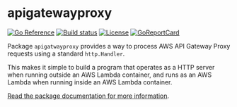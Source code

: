 # apigatewayproxy 
[![Go Reference](https://pkg.go.dev/badge/github.com/jjeffery/apigatewayproxy.svg)](https://pkg.go.dev/github.com/jjeffery/apigatewayproxy)
[![Build status](https://ci.appveyor.com/api/projects/status/tcwg22wmapxaxuhn?svg=true)](https://ci.appveyor.com/project/jjeffery/apigatewayproxy)
[![License](http://img.shields.io/badge/license-MIT-green.svg?style=flat)](https://raw.githubusercontent.com/jjeffery/apigatewayproxy/master/LICENSE.md) 
[![GoReportCard](https://goreportcard.com/badge/github.com/jjeffery/apigatewayproxy)](https://goreportcard.com/report/github.com/jjeffery/apigatewayproxy)

Package `apigatwayproxy` provides a way to process AWS API Gateway Proxy requests using a standard `http.Handler`.

This makes it simple to build a program that operates as a HTTP server when running outside an AWS Lambda container,
and runs as an AWS Lambda when running inside an AWS Lambda container.

[Read the package documentation for more information](https://pkg.go.dev/github.com/jjeffery/apigatewayproxy).
